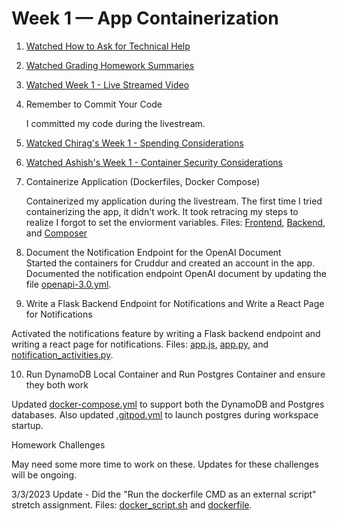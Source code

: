 # Week 1 — App Containerization

1. [Watched How to Ask for Technical Help](https://www.youtube.com/watch?v=tDPqmwKMP7Y&list=PLBfufR7vyJJ7k25byhRXJldB5AiwgNnWv&index=30)

2. [Watched Grading Homework Summaries](https://www.youtube.com/watch?v=FKAScachFgk&list=PLBfufR7vyJJ7k25byhRXJldB5AiwgNnWv&index=25)

3. [Watched Week 1 - Live Streamed Video](https://www.youtube.com/watch?v=zJnNe5Nv4tE&list=PLBfufR7vyJJ7k25byhRXJldB5AiwgNnWv&index=22)

4. Remember to Commit Your Code	

   I committed my code during the livestream.

5. [Watcked Chirag's Week 1 - Spending Considerations	](https://www.youtube.com/watch?v=OAMHu1NiYoI&list=PLBfufR7vyJJ7k25byhRXJldB5AiwgNnWv&index=24)

6. [Watched Ashish's Week 1 - Container Security Considerations](https://www.youtube.com/watch?v=OjZz4D0B-cA&list=PLBfufR7vyJJ7k25byhRXJldB5AiwgNnWv&index=26)

7. Containerize Application (Dockerfiles, Docker Compose)

   Containerized my application during the livestream. The first time I tried containerizing the app, it didn't work. It took retracing my steps to realize I forgot        to set the enviorment variables. Files: [Frontend](https://github.com/Gamerrethink/aws-bootcamp-cruddur-2023/blob/week-1/frontend-react-js/dockerfile), [Backend](https://github.com/Gamerrethink/aws-bootcamp-cruddur-2023/blob/week-1/backend-flask/dockerfile), and [Composer](https://github.com/Gamerrethink/aws-bootcamp-cruddur-2023/blob/week-1/docker-compose.yml) 
   
8. Document the Notification Endpoint for the OpenAI Document	
Started the containers for Cruddur and created an account in the app. Documented the notification endpoint OpenAI document by updating the file [openapi-3.0.yml](https://github.com/Gamerrethink/aws-bootcamp-cruddur-2023/blob/week-1/backend-flask/services/notifications_activities.py).

9. Write a Flask Backend Endpoint for Notifications and Write a React Page for Notifications	

Activated the notifications feature by writing a Flask backend endpoint and writing a react page for notifications. Files: [app.js](https://github.com/Gamerrethink/aws-bootcamp-cruddur-2023/blob/week-1/frontend-react-js/src/App.js), [app.py](https://github.com/Gamerrethink/aws-bootcamp-cruddur-2023/blob/week-1/backend-flask/app.py), and [notification_activities.py](https://github.com/Gamerrethink/aws-bootcamp-cruddur-2023/blob/week-1/backend-flask/services/notifications_activities.py).

10. Run DynamoDB Local Container and Run Postgres Container and ensure they both work

Updated [docker-compose.yml](https://github.com/Gamerrethink/aws-bootcamp-cruddur-2023/blob/week-1/docker-compose.yml) to support both the DynamoDB and Postgres databases. Also updated [.gitpod.yml](https://github.com/Gamerrethink/aws-bootcamp-cruddur-2023/blob/week-1/.gitpod.yml) to launch postgres during workspace startup.

Homework Challenges

May need some more time to work on these. Updates for these challenges will be ongoing.

3/3/2023 Update - Did the "Run the dockerfile CMD as an external script" stretch assignment. Files: [docker_script.sh](https://github.com/Gamerrethink/aws-bootcamp-cruddur-2023/blob/week-2/backend-flask/docker_script.sh) and [dockerfile](https://github.com/Gamerrethink/aws-bootcamp-cruddur-2023/blob/week-2/backend-flask/dockerfile).
